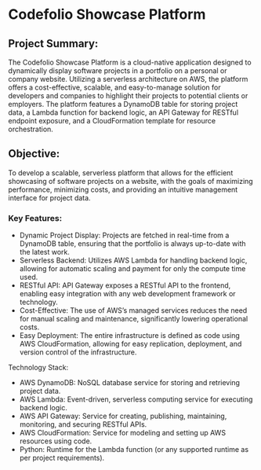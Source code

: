 # Codefolio Showcase Platform

## Project Summary:
The Codefolio Showcase Platform is a cloud-native application designed to dynamically display software projects in a portfolio on a personal or company website. Utilizing a serverless architecture on AWS, the platform offers a cost-effective, scalable, and easy-to-manage solution for developers and companies to highlight their projects to potential clients or employers. The platform features a DynamoDB table for storing project data, a Lambda function for backend logic, an API Gateway for RESTful endpoint exposure, and a CloudFormation template for resource orchestration.

## Objective:

To develop a scalable, serverless platform that allows for the efficient showcasing of software projects on a website, with the goals of maximizing performance, minimizing costs, and providing an intuitive management interface for project data.
### Key Features:
- Dynamic Project Display: Projects are fetched in real-time from a DynamoDB table, ensuring that the portfolio is always up-to-date with the latest work.
- Serverless Backend: Utilizes AWS Lambda for handling backend logic, allowing for automatic scaling and payment for only the compute time used.
- RESTful API: API Gateway exposes a RESTful API to the frontend, enabling easy integration with any web development framework or technology.
- Cost-Effective: The use of AWS’s managed services reduces the need for manual scaling and maintenance, significantly lowering operational costs.
- Easy Deployment: The entire infrastructure is defined as code using AWS CloudFormation, allowing for easy replication, deployment, and version control of the infrastructure.

Technology Stack:

- AWS DynamoDB: NoSQL database service for storing and retrieving project data.
- AWS Lambda: Event-driven, serverless computing service for executing backend logic.
- AWS API Gateway: Service for creating, publishing, maintaining, monitoring, and securing RESTful APIs.
- AWS CloudFormation: Service for modeling and setting up AWS resources using code.
- Python: Runtime for the Lambda function (or any supported runtime as per project requirements).